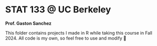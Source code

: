 # STAT 133 @ UC Berkeley
**Prof. Gaston Sanchez**

This folder contains projects I made in R while taking this course in Fall 2024. All code is my own, so feel free to use and modify 🙂
